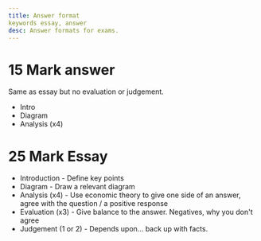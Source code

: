 ```yaml
---
title: Answer format
keywords essay, answer
desc: Answer formats for exams.
---
```


# 15 Mark answer #
Same as essay but no evaluation or judgement.
- Intro
- Diagram
- Analysis (x4)

# 25 Mark Essay #
- Introduction - Define key points
- Diagram - Draw a relevant diagram
- Analysis (x4) - Use economic theory to give one side of an answer, agree with the question / a positive response
- Evaluation (x3) - Give balance to the answer. Negatives, why you don't agree
- Judgement (1 or 2) - Depends upon... back up with facts.